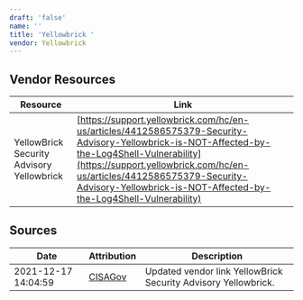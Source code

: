 ```yaml
---
draft: 'false'
name: ''
title: 'Yellowbrick '
vendor: Yellowbrick
---
```


## Vendor Resources
| Resource | Link |
| --- | --- |
| YellowBrick Security Advisory Yellowbrick | [https://support.yellowbrick.com/hc/en-us/articles/4412586575379-Security-Advisory-Yellowbrick-is-NOT-Affected-by-the-Log4Shell-Vulnerability](https://support.yellowbrick.com/hc/en-us/articles/4412586575379-Security-Advisory-Yellowbrick-is-NOT-Affected-by-the-Log4Shell-Vulnerability) |



## Sources
| Date | Attribution | Description |
| --- | --- | --- |
| 2021-12-17 14:04:59 | [CISAGov](https://raw.githubusercontent.com/cisagov/log4j-affected-db/develop/README.md) | Updated vendor link YellowBrick Security Advisory Yellowbrick.  |
